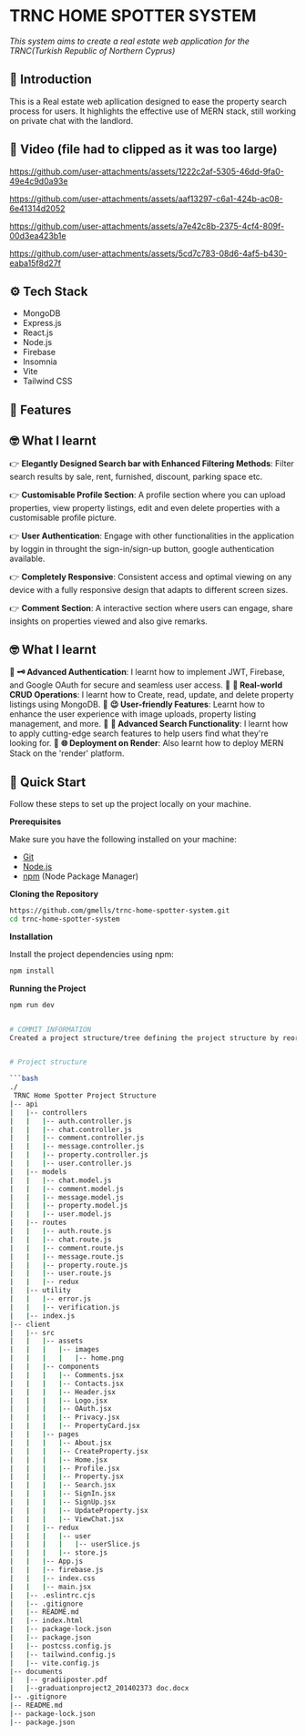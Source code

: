 # TRNC HOME SPOTTER SYSTEM

  _This system aims to create a real estate web application for the TRNC(Turkish Republic of  Northern Cyprus)_

## <a name="introduction">:star2: Introduction</a>

This is a Real estate web apllication designed to ease the property search process for users. It highlights the effective use of MERN stack, still working on private chat with the landlord.

## <a name="video">:movie_camera: Video (file had to clipped as it was too large) </a>

https://github.com/user-attachments/assets/1222c2af-5305-46dd-9fa0-49e4c9d0a93e

https://github.com/user-attachments/assets/aaf13297-c6a1-424b-ac08-6e41314d2052

https://github.com/user-attachments/assets/a7e42c8b-2375-4cf4-809f-00d3ea423b1e

https://github.com/user-attachments/assets/5cd7c783-08d6-4af5-b430-eaba15f8d27f


## <a name="tech-stack">:gear: Tech Stack</a>

- MongoDB
- Express.js
- React.js
- Node.js
- Firebase
- Insomnia
- Vite
- Tailwind CSS

## <a name="features">:star_struck: Features</a>
## <a name="what-i-learnt">:nerd_face: What I learnt</a>

👉 **Elegantly Designed Search bar with Enhanced Filtering Methods**: Filter search results by sale, rent, furnished, discount, parking space etc.

👉 **Customisable Profile Section**: A profile section where you can upload properties, view property listings, edit and even delete properties with a customisable profile picture.

👉 **User Authentication**: Engage with other functionalities in the application by loggin in throught the sign-in/sign-up button, google authentication available.

👉 **Completely Responsive**: Consistent access and optimal viewing on any device with a fully responsive design that adapts to different screen sizes.

👉 **Comment Section**: A interactive section where users can engage, share insights on properties viewed and also give remarks.


## <a name="what-i-learnt">:nerd_face: What I learnt</a>
:notebook_with_decorative_cover: **:old_key: Advanced Authentication**: I learnt how to implement JWT, Firebase, and Google OAuth for secure and seamless user access.
:notebook_with_decorative_cover: **:house_with_garden: Real-world CRUD Operations**: I learnt how to Create, read, update, and delete property listings using MongoDB.
:notebook_with_decorative_cover: **:wink: User-friendly Features**: Learnt how to enhance the user experience with image uploads, property listing management, and more.
:notebook_with_decorative_cover: **:rocket: Advanced Search Functionality**: I learnt how to apply cutting-edge search features to help users find what they're looking for.
:notebook_with_decorative_cover: **:globe_with_meridians: Deployment on Render**: Also learnt how to deploy MERN Stack on the 'render' platform.



## <a name="quick-start">🤸 Quick Start</a>

Follow these steps to set up the project locally on your machine.

**Prerequisites**

Make sure you have the following installed on your machine:

- [Git](https://git-scm.com/)
- [Node.js](https://nodejs.org/en)
- [npm](https://www.npmjs.com/) (Node Package Manager)

**Cloning the Repository**

```bash
https://github.com/gmells/trnc-home-spotter-system.git
cd trnc-home-spotter-system
```

**Installation**

Install the project dependencies using npm:

```bash
npm install
```

**Running the Project**

```bash
npm run dev


# COMMIT INFORMATION
Created a project structure/tree defining the project structure by reorganizing directories to include separate folders for components, pages, and services.


# Project structure

```bash
./
 TRNC Home Spotter Project Structure
|-- api
|   |-- controllers
|   |   |-- auth.controller.js
|   |   |-- chat.controller.js
|   |   |-- comment.controller.js
|   |   |-- message.controller.js
|   |   |-- property.controller.js
|   |   |-- user.controller.js
|   |-- models
|   |   |-- chat.model.js
|   |   |-- comment.model.js
|   |   |-- message.model.js
|   |   |-- property.model.js
|   |   |-- user.model.js
|   |-- routes
|   |   |-- auth.route.js
|   |   |-- chat.route.js
|   |   |-- comment.route.js
|   |   |-- message.route.js
|   |   |-- property.route.js
|   |   |-- user.route.js
|   |   |-- redux
|   |-- utility
|   |   |-- error.js
|   |   |-- verification.js
|   |-- index.js
|-- client
|   |-- src
|   |   |-- assets
|   |   |   |-- images
|   |   |   |   |-- home.png
|   |   |-- components
|   |   |   |-- Comments.jsx
|   |   |   |-- Contacts.jsx
|   |   |   |-- Header.jsx
|   |   |   |-- Logo.jsx
|   |   |   |-- OAuth.jsx
|   |   |   |-- Privacy.jsx
|   |   |   |-- PropertyCard.jsx
|   |   |-- pages
|   |   |   |-- About.jsx
|   |   |   |-- CreateProperty.jsx
|   |   |   |-- Home.jsx
|   |   |   |-- Profile.jsx
|   |   |   |-- Property.jsx
|   |   |   |-- Search.jsx
|   |   |   |-- SignIn.jsx
|   |   |   |-- SignUp.jsx
|   |   |   |-- UpdateProperty.jsx
|   |   |   |-- ViewChat.jsx
|   |   |-- redux
|   |   |   |-- user
|   |   |   |   |-- userSlice.js
|   |   |   |-- store.js
|   |   |-- App.js
|   |   |-- firebase.js
|   |   |-- index.css
|   |   |-- main.jsx
|   |-- .eslintrc.cjs
|   |-- .gitignore
|   |-- README.md
|   |-- index.html
|   |-- package-lock.json
|   |-- package.json
|   |-- postcss.config.js
|   |-- tailwind.config.js
|   |-- vite.config.js
|-- documents
|   |-- gradiiposter.pdf
|   |--graduationproject2_201402373 doc.docx
|-- .gitignore
|-- README.md
|-- package-lock.json
|-- package.json



```

